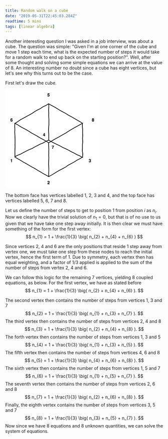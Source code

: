 ```yaml
---
title: Random walk on a cube
date: "2019-05-31T22:45:03.284Z"
readtime: 5 mins
tags: [linear algebra]
---
```


Another interesting question I was asked in a job interview, was about a cube. The question was simple: "Given I'm at one corner of the cube and move 1 step each time, what is the expected number of steps it would take for a random walk to end up back on the starting position?". Well, after some thought and solving some simple equations we can arrive at the value of 8. An interesting number no doubt since a cube has eight vertices, but let's see why this turns out to be the case.

First let's draw the cube.

![Cube](./cube.png)

The bottom face has vertices labelled 1, 2, 3 and 4, and the top face has vertices labelled 5, 6, 7 and 8.

Let us define the number of steps to get to position 1 from position $i$ as $n_{i}$. Now we clearly have the trivial solution of $n_{1} = 0$, but that is of no use to us given that we have take one step away initially. It is then clear we must have something of the form for the first vertex:
$$
n_{1} = 1 + \frac{1}{3} \big( n_{2} + n_{4} + n_{6} )
$$

Since vertices 2, 4 and 6 are the only positions that reside 1 step away from vertex one, we must take one step from these nodes to reach the initial vertex, hence the first term of 1. Due to symmetry, each vertex then has equal weighting, and a factor of 1/3 applied is applied to the sum of the number of steps from vertex 2, 4 and 6.

We can follow this logic for the remaining 7 vertices, yielding 8 coupled equations, as below.
For the first vertex, we have as stated before
$$
n_{1} = 1 + \frac{1}{3} \big( n_{2} + n_{4} + n_{6} ).
$$

The second vertex then contains the number of steps from vertices 1, 3 and 7
$$
n_{2} = 1 + \frac{1}{3} \big( n_{1} + n_{3} + n_{7} ).
$$
The third vertex then contains the number of steps from vertices 2, 4 and 8
$$
n_{3} = 1 + \frac{1}{3} \big( n_{2} + n_{4} + n_{8} ).
$$
The forth vertex then contains the number of steps from vertices 1, 3 and 5
$$
n_{4} = 1 + \frac{1}{3} \big( n_{1} + n_{3} + n_{5} ).
$$
The fifth vertex then contains the number of steps from vertices 4, 6 and 8
$$
n_{5} = 1 + \frac{1}{3} \big( n_{4} + n_{6} + n_{8} ).
$$
The sixth vertex then contains the number of steps from vertices 1, 5 and 7
$$
n_{6} = 1 + \frac{1}{3} \big( n_{1} + n_{5} + n_{7} ).
$$
The seventh vertex then contains the number of steps from vertices 2, 6 and 8
$$
n_{7} = 1 + \frac{1}{3} \big( n_{2} + n_{6} + n_{8} ).
$$
Finally, the eighth vertex  contains the number of steps from vertices 3, 5 and 7
$$
n_{8} = 1 + \frac{1}{3} \big( n_{3} + n_{5} + n_{7} ).
$$
Now since we have 8 equations and 8 unknown quantities, we can solve the system of equations.


